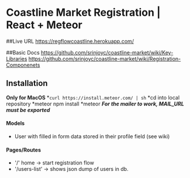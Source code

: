 # Coastline Market Registration | React + Meteor
##Live URL
https://regflowcoastline.herokuapp.com/

##Basic Docs
https://github.com/srinjoyc/coastline-market/wiki/Key-Libraries
https://github.com/srinjoyc/coastline-market/wiki/Registration-Componenets

## Installation
**Only for MacOS**
*`curl https://install.meteor.com/ | sh`
*cd into local repository
*meteor npm install
*meteor
***For the mailer to work, MAIL_URL must be exported***


#### Models
- User with filled in form data stored in their profile field (see wiki)

#### Pages/Routes
- '/' home -> start registration flow
- '/users-list' -> shows json dump of users in db.
